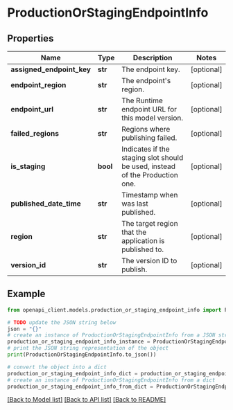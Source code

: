 # ProductionOrStagingEndpointInfo


## Properties

Name | Type | Description | Notes
------------ | ------------- | ------------- | -------------
**assigned_endpoint_key** | **str** | The endpoint key. | [optional] 
**endpoint_region** | **str** | The endpoint&#39;s region. | [optional] 
**endpoint_url** | **str** | The Runtime endpoint URL for this model version. | [optional] 
**failed_regions** | **str** | Regions where publishing failed. | [optional] 
**is_staging** | **bool** | Indicates if the staging slot should be used, instead of the Production one. | [optional] 
**published_date_time** | **str** | Timestamp when was last published. | [optional] 
**region** | **str** | The target region that the application is published to. | [optional] 
**version_id** | **str** | The version ID to publish. | [optional] 

## Example

```python
from openapi_client.models.production_or_staging_endpoint_info import ProductionOrStagingEndpointInfo

# TODO update the JSON string below
json = "{}"
# create an instance of ProductionOrStagingEndpointInfo from a JSON string
production_or_staging_endpoint_info_instance = ProductionOrStagingEndpointInfo.from_json(json)
# print the JSON string representation of the object
print(ProductionOrStagingEndpointInfo.to_json())

# convert the object into a dict
production_or_staging_endpoint_info_dict = production_or_staging_endpoint_info_instance.to_dict()
# create an instance of ProductionOrStagingEndpointInfo from a dict
production_or_staging_endpoint_info_from_dict = ProductionOrStagingEndpointInfo.from_dict(production_or_staging_endpoint_info_dict)
```
[[Back to Model list]](../README.md#documentation-for-models) [[Back to API list]](../README.md#documentation-for-api-endpoints) [[Back to README]](../README.md)


